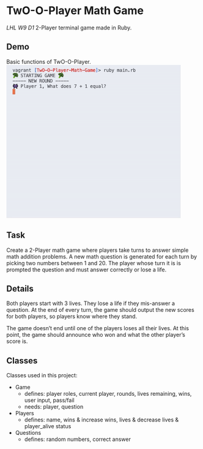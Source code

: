 # TwO-O-Player Math Game
*LHL W9 D1*
2-Player terminal game made in Ruby.

## Demo
Basic functions of TwO-O-Player.
!["Gif showing basic functionality of TwO-O-Player game in terminal, including game-over scenario"](https://github.com/s-abdale/TwO-O-Player-Math-Game/blob/master/docs/Demo.gif)

## Task
Create a 2-Player math game where players take turns to answer simple math addition problems. A new math question is generated for each turn by picking two numbers between 1 and 20. The player whose turn it is is prompted the question and must answer correctly or lose a life.

## Details
Both players start with 3 lives. They lose a life if they mis-answer a question. At the end of every turn, the game should output the new scores for both players, so players know where they stand.

The game doesn’t end until one of the players loses all their lives. At this point, the game should announce who won and what the other player’s score is.

## Classes
Classes used in this project:
  - Game
    * defines: player roles, current player, rounds, lives remaining, wins, user input, pass/fail
    * needs: player, question
  - Players
    * defines: name, wins & increase wins, lives & decrease lives & player_alive status
  - Questions
    * defines: random numbers, correct answer
